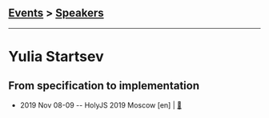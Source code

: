 ## [Events](../README.md) > [Speakers](../speakers.md)
---

# Yulia Startsev

## From specification to implementation
- 2019 Nov 08-09 -- HolyJS 2019 Moscow [en] | [:notebook:](https://downloads.ctfassets.net/nn534z2fqr9f/2I6ChPKFRdfFi5SJ56I9lO/b2bcc96d559742fb06fd68b7fd5be298/100688_271280888_Yulia_Startsev_From_Specification_to_Implementation.pdf)  
